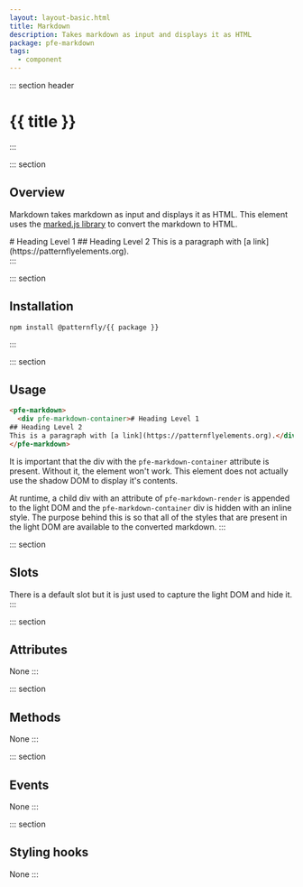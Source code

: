 ```yaml
---
layout: layout-basic.html
title: Markdown
description: Takes markdown as input and displays it as HTML
package: pfe-markdown
tags:
  - component
---
```

<script type="module" src="/node_modules/@patternfly/{{ package }}/dist/{{ package }}.min.js"></script>

::: section header
# {{ title }}
:::

::: section
## Overview
Markdown takes markdown as input and displays it as HTML. This element uses the [marked.js library](https://marked.js.org/#/README.md#README.md) to convert the markdown to HTML.

<pfe-markdown>
  <div pfe-markdown-container># Heading Level 1
## Heading Level 2
This is a paragraph with [a link](https://patternflyelements.org).</div>
</pfe-markdown>
:::

::: section
## Installation

```shell
npm install @patternfly/{{ package }}
```
:::

::: section
## Usage

```html
<pfe-markdown>
  <div pfe-markdown-container># Heading Level 1
## Heading Level 2
This is a paragraph with [a link](https://patternflyelements.org).</div>
</pfe-markdown>
```

It is important that the div with the `pfe-markdown-container` attribute is present. Without it, the element won't work. This element does not actually use the shadow DOM to display it's contents.

At runtime, a child div with an attribute of `pfe-markdown-render` is appended to the light DOM and the `pfe-markdown-container` div is hidden with an inline style. The purpose behind this is so that all of the styles that are present in the light DOM are available to the converted markdown.
:::

::: section
## Slots
There is a default slot but it is just used to capture the light DOM and hide it.
:::

::: section
## Attributes
None
:::

::: section
## Methods
None
:::

::: section
## Events
None
:::

::: section
## Styling hooks
None
:::